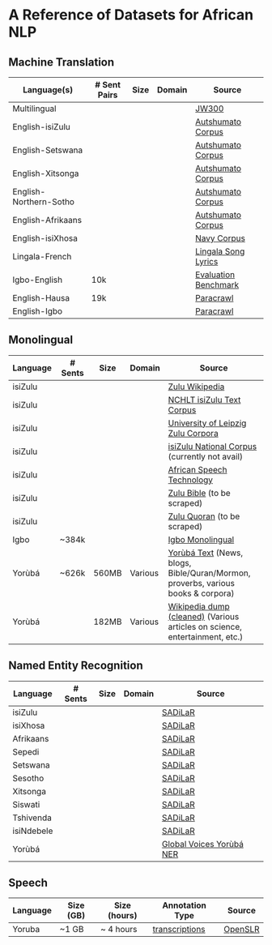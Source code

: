 # A Reference of Datasets for African NLP

## Machine Translation 

| Language(s) | # Sent Pairs | Size | Domain | Source |
|------|--------|--------|--------|--------|
| Multilingual | | | | [JW300](http://opus.nlpl.eu/JW300.php) |
| English-isiZulu | | | | [Autshumato Corpus](https://rma.nwu.ac.za/index.php/autshumato-eng-zu-parallel-corpora.html) |
| English-Setswana | | | | [Autshumato Corpus](http://rma.nwu.ac.za/index.php/resource-catalogue/autshumato-english-setswana-multi-bilingual-corpus.html)  |
| English-Xitsonga | | | | [Autshumato Corpus](http://rma.nwu.ac.za/index.php/resource-catalogue/autshumato-english-xitsonga-bilingual-corpus.html)  |
| English-Northern-Sotho | | | | [Autshumato Corpus](https://repo.sadilar.org/handle/20.500.12185/402)  |
| English-Afrikaans | | | | [Autshumato Corpus](https://repo.sadilar.org/handle/20.500.12185/397)  |
| English-isiXhosa | | | | [Navy Corpus](http://opus.nlpl.eu/XhosaNavy.php) |
| Lingala-French | | | | [Lingala Song Lyrics](https://github.com/espoirMur/songs_lyrics_webscrap) |
| Igbo-English  |10k| | | [Evaluation Benchmark](https://github.com/IgnatiusEzeani/IGBONLP/tree/master/ig_en_mt) |
| English-Hausa | 19k | | | [Paracrawl](https://s3.amazonaws.com/web-language-models/paracrawl/bonus/en-ha.txt.gz) |
| English-Igbo |  | | | [Paracrawl](https://s3.amazonaws.com/web-language-models/paracrawl/bonus/en-ig.txt.gz) |


## Monolingual

| Language | # Sents | Size | Domain |  Source |
|------|--------|--------|--------|--------|
|  isiZulu  | | | | [Zulu Wikipedia](https://ftp.acc.umu.se/mirror/wikimedia.org/dumps/zuwiki/)  |
|  isiZulu  | | | | [NCHLT isiZulu Text Corpus](https://rma.nwu.ac.za/index.php/isizulu-nchlt-text-corpora.html)  |
|  isiZulu  | | | | [University of Leipzig Zulu Corpora](http://corpora.uni-leipzig.de/en?corpusId=zul_mixed_2016)  |
|  isiZulu  | | | | [isiZulu National Corpus](https://iznc.ukzn.ac.za/) (currently not avail) |
|  isiZulu  | | | | [African Speech Technology](https://rma.nwu.ac.za/index.php/resource-catalogue/ast-corpus-isizulu.html)  |
|  isiZulu  | | | | [Zulu Bible](https://raw.githubusercontent.com/christos-c/bible-corpus/master/bibles/Zulu-NT.xml) (to be scraped) |
|  isiZulu  | | | | [Zulu Quoran](http://idmdawah.co.za/wp-content/uploads/2015/07/zulu-quran1.pdf) (to be scraped) |
|  Igbo     |~384k| | | [Igbo Monolingual](https://github.com/IgnatiusEzeani/IGBONLP/tree/master/ig_monoling)|
|  Yorùbá | ~626k | 560MB | Various | [Yorùbá Text](https://github.com/Niger-Volta-LTI/yoruba-text) (News, blogs, Bible/Quran/Mormon, proverbs, various books & corpora)  |
|  Yorùbá | | 182MB | Various | [Wikipedia dump (cleaned)](https://github.com/tosingithub/ydesk/) (Various articles on science, entertainment, etc.) |

## Named Entity Recognition

| Language | # Sents | Size | Domain |  Source |
|------|--------|--------|--------|--------|
|  isiZulu  | | | | [SADiLaR](https://repo.sadilar.org/handle/20.500.12185/319)  |
|  isiXhosa | | | | [SADiLaR](https://repo.sadilar.org/handle/20.500.12185/312)  |
|  Afrikaans  | | | | [SADiLaR](https://repo.sadilar.org/handle/20.500.12185/299)  |
|  Sepedi   | | | | [SADiLaR](https://repo.sadilar.org/handle/20.500.12185/328)  |
|  Setswana  | | | | [SADiLaR](https://repo.sadilar.org/handle/20.500.12185/341)  |
|  Sesotho   | | | | [SADiLaR](https://repo.sadilar.org/handle/20.500.12185/334)  |
|  Xitsonga  | | | | [SADiLaR](https://repo.sadilar.org/handle/20.500.12185/362)  |
|  Siswati | | | | [SADiLaR](https://repo.sadilar.org/handle/20.500.12185/346)  |
|  Tshivenda | | | | [SADiLaR](https://repo.sadilar.org/handle/20.500.12185/355)  |
|  isiNdebele | | | | [SADiLaR](https://repo.sadilar.org/handle/20.500.12185/306)  |
|  Yorùbá | | | | [Global Voices Yorùbá NER](https://github.com/ajesujoba/YorubaTwi-Embedding/tree/master/Yoruba/Yor%C3%B9b%C3%A1-NER)  |


## Speech

| Language | Size (GB) | Size (hours)| Annotation Type | Source |
|------|--------|--------|--------|--------|
|Yoruba| ~1 GB  | ~ 4 hours| [transcriptions](https://www.openslr.org/resources/86/annotation_info.txt) | [OpenSLR](https://openslr.org/86/)|
